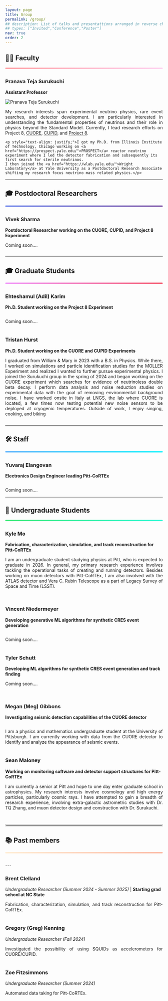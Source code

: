 ```yaml
---
layout: page
title: Group
permalink: /group/
## description: List of talks and presentattions arranged in reverse chronological order
## types: ["Invited","Conference","Poster"]
nav: true
order: 2
---
```



<!-- 
---
layout: self
title: Surukuchi
order: 2
permalink: /surukuchi
nav: true
description: <span class="font-weight-bold"> Assistant Professor of Physics </span> in the <a href="https://www.physicsandastronomy.pitt.edu/">Department of Physics and Astronomy</a> at <a href="https://www.pitt.edu/">University of Pittsburgh</a>.
## Previously a graduate student at <a href="https://www.iit.edu/physics">Illinois Institute of Technology</a>.

profile:
  align: right
  image: Headshot_Yale.jpg
  address: 
    Department of Physics and Astronomy<br>
    417 Allen Hall<br>
    Pittsburgh, PA 15260</p>
--- -->

## 👨‍🏫 Faculty
<div style="background: linear-gradient(135deg, #ff9a9e 0%, #fecfef 100%); height: 4px; width: 100%; margin: 10px 0 30px 0; border-radius: 2px;"></div>

### Pranava Teja Surukuchi
**Assistant Professor**

<div class="row">
  <div class="col-sm-4">
    <img class="img-fluid rounded z-depth-1 profile-img" src="{{ site.baseurl }}/assets/img/Headshot_Yale.jpg" alt="Pranava Teja Surukuchi">
  </div>
  <div class="col-sm-8">
    <p style="text-align: justify;">My research interests span experimental neutrino physics, rare event searches, and detector development. I am particularly interested in understanding the fundamental properties of neutrinos and their role in physics beyond the Standard Model. Currently, I lead research efforts on Project 8, <a href="https://cuore.lngs.infn.it/">CUORE</a>, <a href="https://cupid.lngs.infn.it/">CUPID</a>, and <a href="https://www.project8.org/"> Project 8</a>.</p>
    
    <p style="text-align: justify;">I got my Ph.D. from Illinois Institute of Technology, Chicago working on <a href="https://prospect.yale.edu/">PROSPECT</a> reactor neutrino experiment where I led the detector fabrication and subsequently its first search for sterile neutrinos.
    I then joined the <a href="https://wlab.yale.edu/">Wright Laboratory</a> at Yale University as a Postdoctoral Research Associate shifting my research focus neutrino mass related physics.</p>
  </div>
</div>

---
## 🎓 Postdoctoral Researchers
<div style="background: linear-gradient(135deg, #667eea 0%, #764ba2 100%); height: 4px; width: 100%; margin: 10px 0 30px 0; border-radius: 2px;"></div>

### Vivek Sharma
**Postdoctoral Researcher working on the CUORE, CUPID, and Project 8 Experiment**
<div class="row">
    <div class="col-sm-8">
      <p style="text-align: justify;">Coming soon....</p>
  </div>
  <div class="col-sm-4">
    <img class="img-fluid rounded z-depth-1 profile-img" src="{{ site.baseurl }}/assets/img/profile_placeholder.png" alt="">
  </div>
</div>

---
## 🎓 Graduate Students
<div style="background: linear-gradient(135deg, #f093fb 0%, #f5576c 100%); height: 4px; width: 100%; margin: 10px 0 30px 0; border-radius: 2px;"></div>

### Ehteshamul (Adil) Karim
**Ph.D. Student working on the Project 8 Experiment**

<div class="row">
  <div class="col-sm-4">
    <img class="img-fluid rounded z-depth-1 profile-img" src="{{ site.baseurl }}/assets/img/profile_placeholder.png" alt="">
  </div>
  <div class="col-sm-8">
    <p style="text-align: justify;">Coming soon....</p>
  </div>
</div>

<div style="margin-bottom: 40px;"></div>

### Tristan Hurst
**Ph.D. Student working on the CUORE and CUPID Experiments**
<div class="row">
  <div class="col-sm-8">
    <p style="text-align: justify;"> I graduated from William & Mary in 2023 with a B.S. in Physics. While there, I worked on simulations and particle identification studies for the MOLLER Experiment and realized I wanted to further pursue experimental physics. I joined the Surukuchi group in the spring of 2024 and began working on the CUORE experiment which searches for evidence of neutrinoless double beta decay. I perform data analysis and noise reduction studies on experimental data with the goal of removing environmental background noise. I have worked onsite in Italy at LNGS, the lab where CUORE is located, a few times now testing potential new noise sensors to be deployed at cryogenic temperatures. Outside of work, I enjoy singing, cooking, and biking
    </p>
  </div>
  <div class="col-sm-4">
    <img class="img-fluid rounded z-depth-1 profile-img" src="{{ site.baseurl }}/assets/img/Tristan_profile.jpeg" alt="">
  </div>
</div>

---
## 🛠️ Staff
<div style="background: linear-gradient(135deg, #4facfe 0%, #00f2fe 100%); height: 4px; width: 100%; margin: 10px 0 30px 0; border-radius: 2px;"></div>

### Yuvaraj Elangovan
**Electronics Design Engineer leading Pitt-CoRTEx**

<div class="row">
  <div class="col-sm-4">
    <img class="img-fluid rounded z-depth-1 profile-img" src="{{ site.baseurl }}/assets/img/profile_placeholder.png" alt="">
  </div>
  <div class="col-sm-8">
    <p style="text-align: justify;">Coming soon....</p>
  </div>
</div>

---
## 🔬 Undergraduate Students
<div style="background: linear-gradient(135deg, #43e97b 0%, #38f9d7 100%); height: 4px; width: 100%; margin: 10px 0 30px 0; border-radius: 2px;"></div>

### Kyle Mo
**Fabrication, characterization, simulation, and track reconstruction for Pitt-CoRTEx**

<div class="row">
  <div class="col-sm-8">
    <p style="text-align: justify;">I am an undergraduate student studying physics at Pitt, who is expected to graduate in 2026. In general, my primary research experience involves tackling the operational tasks of creating and running detectors. Besides working on muon detectors with Pitt-CoRTEx, I am also involved with the ATLAS detector and Vera C. Rubin Telescope as a part of Legacy Survey of Space and Time (LSST).
    </p>
  </div>
  <div class="col-sm-4">
    <img class="img-fluid rounded z-depth-1 profile-img" src="{{ site.baseurl }}/assets/img/Mo_profile.jpg" alt="">
  </div>
</div>

<div style="margin-bottom: 40px;"></div>

### Vincent Niedermeyer
**Developing generative ML algorithms for synthetic CRES event generation**

<div class="row">
  <div class="col-sm-4">
    <img class="img-fluid rounded z-depth-1 profile-img" src="{{ site.baseurl }}/assets/img/profile_placeholder.png" alt="">
  </div>
  <div class="col-sm-8">
    <p style="text-align: justify;">Coming soon....</p>
  </div>
</div>

<div style="margin-bottom: 40px;"></div>

### Tyler Schutt
**Developing ML algorithms for synthetic CRES event generation and track finding**

<div class="row">
  <div class="col-sm-8">
    <p style="text-align: justify;">Coming soon....</p>
  </div>
  <div class="col-sm-4">
    <img class="img-fluid rounded z-depth-1 profile-img" src="{{ site.baseurl }}/assets/img/profile_placeholder.png" alt="">
  </div>
</div>

<div style="margin-bottom: 40px;"></div>

### Megan (Meg) Gibbons
**Investigating seismic detection capabilities of the CUORE detector**

<div class="row">
  <div class="col-sm-4">
    <img class="img-fluid rounded z-depth-1 profile-img" src="{{ site.baseurl }}/assets/img/Meg_Gibbons.png" alt="">
  </div>
  <div class="col-sm-8">
    <p style="text-align: justify;">I am a physics and mathematics undergraduate student at the University of Pittsburgh. I am currently working with data from the CUORE detector to identify and analyze the appearance of seismic events.</p>
  </div>
</div>

<div style="margin-bottom: 40px;"></div>

### Sean Maloney
**Working on monitoring software and detector support structures for Pitt-CoRTEx**

<div class="row">
  <div class="col-sm-8">
    <p style="text-align: justify;">
    I am currently a senior at Pitt and hope to one day enter graduate school in astrophysics. My research interests involve cosmology and high energy particles, particularly cosmic rays. I have attempted to gain a breadth of research experience, involving extra-galactic astrometric studies with Dr. TQ Zhang, and muon detector design and construction with Dr. Surukuchi.
    <!-- I have experience in phyton, html, java script, and C++. Much of my expertise lies in data analysis and simulations, but have recently gain experience in 3D modeling with AutoCAD.   -->
  </p>
  </div>
  <div class="col-sm-4">
    <img class="img-fluid rounded z-depth-1 profile-img" src="{{ site.baseurl }}/assets/img/Maloney_profile.jpg" alt="">
  </div>
</div>
<!-- --- -->
<hr style="border: 3px solid #ccc; margin: 30px 0;"> 

## 📚 Past members
<div style="background: linear-gradient(135deg, #ffecd2 0%, #fcb69f 100%); height: 4px; width: 100%; margin: 10px 0 30px 0; border-radius: 2px;"></div>
---
<!-- #### Gregory (Greg) Kenning
- George Washington
* John Adams
+ Thomas Jefferson -->

### Brent Clelland
*Undergraduate Researcher (Summer 2024 - Summer 2025)* | **Starting grad school at NC State**
<p style="text-align: justify;">
Fabrication, characterization, simulation, and track reconstruction for Pitt-CoRTEx.
</p>

<div style="margin-bottom: 40px;"></div>

### Gregory (Greg) Kenning
*Undergraduate Researcher (Fall 2024)*
<p style="text-align: justify;">
<!-- Greg is a 21-year-old Junior Materials Science Engineering Major at the University of Pittsburgh. He completed his bachelor's in physics at the University of Pennsylvania in 2024. He has worked with a number of groups on projects including SRF Cavities for Cornell's electron beam, and Ensemble DFT calculation at UC Merced. In our group, h -->
Investigated the possibility of using SQUIDs as accelerometers for CUORE/CUPID.
</p>

<div style="margin-bottom: 40px;"></div>

### Zoe Fitzsimmons 
*Undergraduate Researcher (Summer 2024)*
<p style="text-align: justify;">
<!-- Greg is a 21-year-old Junior Materials Science Engineering Major at the University of Pittsburgh. He completed his bachelor's in physics at the University of Pennsylvania in 2024. He has worked with a number of groups on projects including SRF Cavities for Cornell's electron beam, and Ensemble DFT calculation at UC Merced. In our group, h -->
Automated data taking for Pitt-CoRTEx.
</p>

